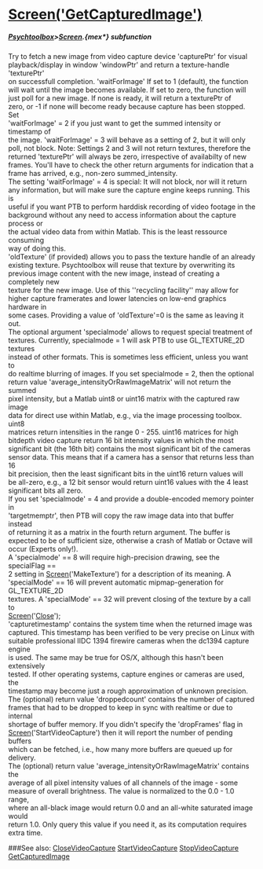 # [Screen('GetCapturedImage')](Screen-GetCapturedImage) 
##### [Psychtoolbox](Pyschtoolbox)>[Screen](Screen).{mex*} subfunction


Try to fetch a new image from video capture device 'capturePtr' for visual  
playback/display in window 'windowPtr' and return a texture-handle 'texturePtr'  
on successfull completion. 'waitForImage' If set to 1 (default), the function  
will wait until the image becomes available. If set to zero, the function will  
just poll for a new image. If none is ready, it will return a texturePtr of  
zero, or -1 if none will become ready because capture has been stopped. Set  
'waitForImage' = 2 if you just want to get the summed intensity or timestamp of  
the image. 'waitForImage' = 3 will behave as a setting of 2, but it will only  
poll, not block. Note: Settings 2 and 3 will not return textures, therefore the  
returned 'texturePtr' will always be zero, irrespective of availabilty of new  
frames. You'll have to check the other return arguments for indication that a  
frame has arrived, e.g., non-zero summed\_intensity.  
The setting 'waitForImage' = 4 is special: It will not block, nor will it return  
any information, but will make sure the capture engine keeps running. This is  
useful if you want PTB to perform harddisk recording of video footage in the  
background without any need to access information about the capture process or  
the actual video data from within Matlab. This is the least ressource consuming  
way of doing this.  
'oldTexture' (if provided) allows you to pass the texture handle of an already  
existing texture. Psychtoolbox will reuse that texture by overwriting its  
previous image content with the new image, instead of creating a completely new  
texture for the new image. Use of this ''recycling facility'' may allow for  
higher capture framerates and lower latencies on low-end graphics hardware in  
some cases. Providing a value of 'oldTexture'=0 is the same as leaving it out.  
The optional argument 'specialmode' allows to request special treatment of  
textures. Currently, specialmode = 1 will ask PTB to use GL\_TEXTURE\_2D textures  
instead of other formats. This is sometimes less efficient, unless you want to  
do realtime blurring of images. If you set specialmode = 2, then the optional  
return value 'average\_intensityOrRawImageMatrix' will not return the summed  
pixel intensity, but a Matlab uint8 or uint16 matrix with the captured raw image  
data for direct use within Matlab, e.g., via the image processing toolbox. uint8  
matrices return intensities in the range 0 - 255. uint16 matrices for high  
bitdepth video capture return 16 bit intensity values in which the most  
significant bit (the 16th bit) contains the most significant bit of the cameras  
sensor data. This means that if a camera has a sensor that returns less than 16  
bit precision, then the least significant bits in the uint16 return values will  
be all-zero, e.g., a 12 bit sensor would return uint16 values with the 4 least  
significant bits all zero.  
If you set 'specialmode' = 4 and provide a double-encoded memory pointer in  
'targetmemptr', then PTB will copy the raw image data into that buffer instead  
of returning it as a matrix in the fourth return argument. The buffer is  
expected to be of sufficient size, otherwise a crash of Matlab or Octave will  
occur (Experts only!).  
A 'specialmode' == 8 will require high-precision drawing, see the specialFlag ==  
2 setting in [Screen](Screen)('MakeTexture') for a description of its meaning. A  
'specialMode' == 16 will prevent automatic mipmap-generation for GL\_TEXTURE\_2D  
textures. A 'specialMode' == 32 will prevent closing of the texture by a call to  
[Screen](Screen)('[Close](Close)');  
'capturetimestamp' contains the system time when the returned image was  
captured. This timestamp has been verified to be very precise on Linux with  
suitable professional IIDC 1394 firewire cameras when the dc1394 capture engine  
is used. The same may be true for OS/X, although this hasn't been extensively  
tested. If other operating systems, capture engines or cameras are used, the  
timestamp may become just a rough approximation of unknown precision.  
The (optional) return value 'droppedcount' contains the number of captured  
frames that had to be dropped to keep in sync with realtime or due to internal  
shortage of buffer memory. If you didn't specify the 'dropFrames' flag in  
[Screen](Screen)('StartVideoCapture') then it will report the number of pending buffers  
which can be fetched, i.e., how many more buffers are queued up for delivery.  
The (optional) return value 'average\_intensityOrRawImageMatrix' contains the  
average of all pixel intensity values of all channels of the image - some  
measure of overall brightness. The value is normalized to the 0.0 - 1.0 range,  
where an all-black image would return 0.0 and an all-white saturated image would  
return 1.0. Only query this value if you need it, as its computation requires  
extra time.  


###See also:
[CloseVideoCapture](Screen-CloseVideoCapture) [StartVideoCapture](Screen-StartVideoCapture) [StopVideoCapture](Screen-StopVideoCapture) [GetCapturedImage](Screen-GetCapturedImage)
